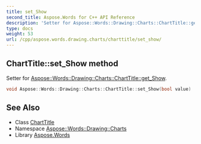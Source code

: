 ```yaml
---
title: set_Show
second_title: Aspose.Words for C++ API Reference
description: 'Setter for Aspose::Words::Drawing::Charts::ChartTitle::get_Show.'
type: docs
weight: 53
url: /cpp/aspose.words.drawing.charts/charttitle/set_show/
---
```

## ChartTitle::set_Show method


Setter for [Aspose::Words::Drawing::Charts::ChartTitle::get_Show](../get_show/).

```cpp
void Aspose::Words::Drawing::Charts::ChartTitle::set_Show(bool value)
```

## See Also

* Class [ChartTitle](../)
* Namespace [Aspose::Words::Drawing::Charts](../../)
* Library [Aspose.Words](../../../)
